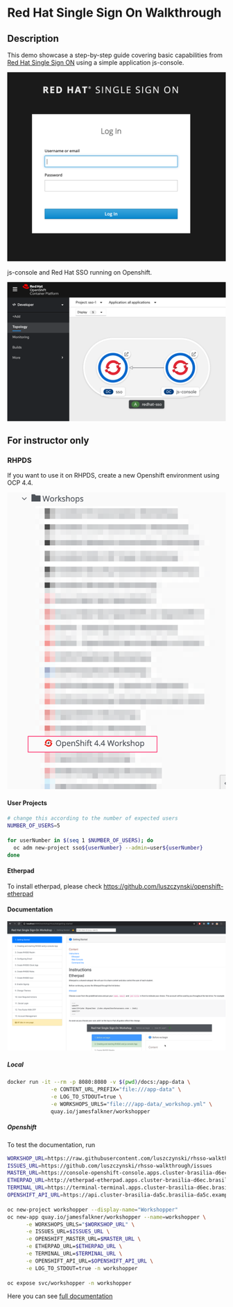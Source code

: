# Red Hat Single Sign On Walkthrough

## Description

This demo showcase a step-by-step guide covering basic capabilities from [Red Hat Single Sign ON](https://access.redhat.com/products/red-hat-single-sign-on) using a simple application js-console.

![](docs/images/2020-05-27-15-00-27.png)

js-console and Red Hat SSO running on Openshift.

![](docs/images/2020-05-27-14-58-55.png)

## For instructor only

### RHPDS

If you want to use it on RHPDS, create a new Openshift environment using OCP 4.4.

![](docs/images/2020-05-27-09-34-46.png)

#### User Projects

```bash
# change this according to the number of expected users
NUMBER_OF_USERS=5

for userNumber in $(seq 1 $NUMBER_OF_USERS); do
  oc adm new-project sso${userNumber} --admin=user${userNumber}
done
```

#### Etherpad

To install etherpad, please check https://github.com/luszczynski/openshift-etherpad

#### Documentation

![](docs/images/2020-06-01-14-43-12.png)

##### Local

```bash
docker run -it --rm -p 8080:8080 -v $(pwd)/docs:/app-data \
              -e CONTENT_URL_PREFIX="file:///app-data" \
              -e LOG_TO_STDOUT=true \
              -e WORKSHOPS_URLS="file:///app-data/_workshop.yml" \
              quay.io/jamesfalkner/workshopper
```

##### Openshift

To test the documentation, run

```bash
WORKSHOP_URL=https://raw.githubusercontent.com/luszczynski/rhsso-walkthrough/master/docs/_workshop.yml
ISSUES_URL=https://github.com/luszczynski/rhsso-walkthrough/issues
MASTER_URL=https://console-openshift-console.apps.cluster-brasilia-d6ec.brasilia-d6ec.example.opentlc.com/
ETHERPAD_URL=http://etherpad-etherpad.apps.cluster-brasilia-d6ec.brasilia-d6ec.example.opentlc.com/p/workshop
TERMINAL_URL=https://terminal-terminal.apps.cluster-brasilia-d6ec.brasilia-d6ec.example.opentlc.com/
OPENSHIFT_API_URL=https://api.cluster-brasilia-da5c.brasilia-da5c.example.opentlc.com:6443

oc new-project workshopper --display-name="Workshopper"
oc new-app quay.io/jamesfalkner/workshopper --name=workshopper \
      -e WORKSHOPS_URLS="$WORKSHOP_URL" \
      -e ISSUES_URL=$ISSUES_URL \
      -e OPENSHIFT_MASTER_URL=$MASTER_URL \
      -e ETHERPAD_URL=$ETHERPAD_URL \
      -e TERMINAL_URL=$TERMINAL_URL \
      -e OPENSHIFT_API_URL=$OPENSHIFT_API_URL \
      -e LOG_TO_STDOUT=true -n workshopper

oc expose svc/workshopper -n workshopper
```

Here you can see [full documentation](docs.md)